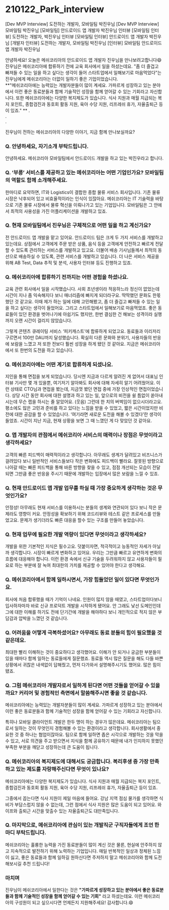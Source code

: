 # 210122_Park_interview
[Dev MVP Interview] 도전하는 개발자, 모바일팀 박진우님
[Dev MVP Interview] 모바일팀 박진우님
[모바일팀] 안드로이드 앱 개발자 박진우님 인터뷰 
[모바일팀 인터뷰] 도전하는 개발자, 박진우님 인터뷰
[모바일팀 인터뷰] 안드로이드 앱 개발자 박진우님
[개발자 인터뷰] 도전하는 개발자, 모바일팀 박진우님
[인터뷰] 모바일팀 안드로이드 앱 개발자 박진우님

안녕하세요! 오늘은 메쉬코리아의 안드로이드 앱 개발자 진우님을 만나보려고합니다:smile: 진우님은 메쉬코리아에 합류하기 전에 교육 회사에서 일을 하셨는데요. "좀 더 즐겁고 빠져들 수 있는 일을 하고 싶다는 생각이 들어 스타트업에서 일해보기로 마음먹었다"는 진우님에게 메쉬코리아는 더없이 일하기 좋은 기업이었습니다.      
**"메쉬코리아에는 능력있는 개발자분들이 많이 계세요. 가파르게 성장하고 있는 분야에서 이런 좋은 동료분들과 함께 기술적인 성장을 함께 얻어갈 수 있는 기회라고 자신합니다. 또한 메쉬코리아에는 다양한 복지제도가 있습니다. 식사 지원과 매월 지급되는 복지 포인트, 종합검진과 동호회 활동 지원, 육아 수당 지원, 리프레쉬 휴가, 자율출퇴근 등이 있죠."     **
.     
.      
.       

진우님이 전하는 메쉬코리아의 다양한 이야기, 지금 함께 만나보실까요?





### Q. 안녕하세요, 자기소개 부탁드립니다.     
안녕하세요. 메쉬코리아 모바일팀에서 안드로이드 개발을 하고 있는 박진우라고 합니다.

### Q. ‘부릉’ 서비스를 제공하고 있는 메쉬코리아는 어떤 기업인가요? 모바일팀의 역할도 함께 소개해주세요.
한마디로 요약하면, IT와 Logistics이 결합한 종합 물류 서비스 회사입니다. 기존 물류 시장은 낙후되어 있고 비효율적이라는 인식이 있잖아요. 메쉬코리아는 IT 기술력을 바탕으로 기존 물류 시장에서 물류 혁신을 이뤄나가고 있는 기업입니다. 모바일팀은 그 안에서 최적의 사용성을 가진 어플리케이션을 개발하고 있죠.

### Q. 현재 모바일팀에서 진우님은 구체적으로 어떤 일을 하고 계신가요?
전 안드로이드 앱 개발을 맡고 있어요.
안드로이드 팀은 크게 두 가지 서비스를 개발하고 있는데요. 상점에서 고객에게 주문 받은 상품, 음식 등을 고객에게 안전하고 빠르게 전달할 수 있도록 관리하는 서비스를 개발하고 있고요. 더불어 배송 기사님들께서 최적의 동선으로 배송하실 수 있도록, 관련 서비스를 개발하고 있습니다. 더 나은 서비스 제공을 위해 AB Test, Data 추적 및 분석, 사용자 인터뷰 등도 진행하고 있죠.

### Q. 메쉬코리아에 합류하기 전까지는 어떤 경험을 하셨나요.
교육 관련 회사에서 일을 시작했습니다. 사회 초년생이라 적응하느라 정신이 없었는데 시간이 지나 좀 익숙해지다 보니 매너리즘에 빠지게 되더라구요. 딱딱했던 문화도 한몫 했던 것 같고요.
이때 제가 하는 일에 대해 고민해봤고, 좀 더 즐겁고 빠져들 수 있는 일을 하고 싶다는 생각이 들었어요. 그리고 스타트업에서 일해보기로 마음먹었죠. 좋은 동료들이 있던 환경을 벗어나기에 아쉽기도 했지만, 한번 결심한 건 해보는 성격이라 실행까지 오랜 시간이 걸리지 않았습니다.

그렇게 콘텐츠 큐레이팅 서비스 ‘피키캐스트’에 합류하게 되었고요. 동료들과 이리저리 구르면서 100만 DAU까지 달성했습니다. 확실히 다른 문화와 분위기, 사용자들의 반응에 보람을 느꼈고 저 또한 전보다 훨씬 성장을 하게 됐던 것 같아요. 지금은 메쉬코리아에서 또 한번의 도전을 하고 있습니다.

### Q. 메쉬코리아에는 어떤 계기로 합류하게 되셨나요.
지인을 통해 면접을 보게 되었습니다. 당시엔 지금과 다르게 알려진 게 없어서 대표님 인터뷰 기사만 몇 개 있을뿐, 여기저기 알아봐도 회사에 대해 자세히 알기 어려웠어요.
이런 상태로 CTO님과 면접을 봤는데, 지금껏 봤던 면접 중에 가장 인상적인 면접이었습니다. 상당 시간 동안 회사에 대한 설명과 하고 있는 일, 앞으로의 비전을 쉴 틈없이 쏟아내시는데 무슨 랩을 하시는 줄 알았어요. (웃음)
그런데 한 치의 버벅임이 없으시더라고요. 평소에도 많은 고민과 준비를 하고 있다는 느낌을 받을 수 있었고, 짧은 시간이었지만 비전에 대한 공감을 할 수 있었습니다. ‘여기라면 새로운 도전을 해볼 수 있겠다’란 생각이 들었죠. 시간이 지난 지금, 현재 상황을 보면 그 때 느꼈던 게 다 맞았던 것 같아요.

### Q. 앱 개발자의 관점에서 메쉬코리아 서비스의 매력이나 장점은 무엇이라고 생각하세요?
고객의 빠른 피드백이 매력적이라고 생각합니다. 아무래도 생계가 달려있고 비즈니스가 걸려있다 보니 일반적인 서비스들보다 작은 변화에도 피드백이 빨라요. 잘못된 방향으로 나아갈 때는 빠른 피드백을 통해 바른 방향을 찾을 수 있고, 점점 개선되는 모습이 전달되면 그만큼 좋은 반응을 주시기 때문에 개발하는 입장에서 많은 보람을 느낄 수 있죠.

### Q. 현재 안드로이드 앱 개발 업무를 하실 때 가장 중요하게 생각하는 것은 무엇인가요?
안정성! 아무래도 현재 서비스를 이용하시는 분들의 생계와 연관되어 있다 보니 작은 문제라도 영향이 커요. 안정성을 확보하기 위해 코드리뷰와 테스트 같은 프로세스를 만들었고요. 문제가 생기더라도 빠른 대응을 할수 있는 구조를 만들어 놓았습니다.

### Q. 현재 업무에 필요한 개발 역량이 있다면 무엇이라고 생각하세요?
개발을 위한 기본적인 지식은 필수고요. 덧붙이자면, 적극적이고 능동적인 자세가 아닐까 생각합니다. 시장이 빠르게 변화하고 있어요. 우리는 그만큼 빠르고 유연하게 변화의 흐름에 대응해야 합니다. 이런 환경 속에서 신규 기술을 두려워하지 않고 사용자들이 필요로 하는 부분에 잘 녹여 최대한의 가치를 제공할 수 있어야 한다고 생각해요.

### Q. 메쉬코리아에서 함께 일하시면서, 가장 힘들었던 일이 있다면 무엇인가요.
회사에 처음 합류했을 때가 기억이 나네요. 인원이 많지 않을 때였고, 스타트업이다보니 입사하자마자 바로 신규 프로덕트 개발을 시작하게 됐어요. 안 그래도 낯선 도메인인데 그에 대한 이해를 하기도 전에 단기간에 개발을 해야하다 보니 개인적으로 적지 않은 부담감과 압박을 느꼈던 것 같습니다.

### Q. 어려움을 어떻게 극복하셨어요? 아무래도 동료 분들의 힘이 필요했을 것 같은데요.
최대한 빨리 이해하는 것이 중요하다고 생각했어요. 이해가 안 되거나 궁금한 부분들이 있을 때마다 함께 일하는 동료들에게 질문했죠. 동료들 역시 많은 질문을 해도 다들 바쁜 상황에서 귀찮은 내색없이 답해줬고, 먼저 다가와서 설명해주시기도 했어요. 많은 힘이 됐죠.

### Q. 그럼 메쉬코리아 개발자로서 일하게 된다면 어떤 것들을 얻어갈 수 있을까요? 커리어 및 경험적인 측면에서 말씀해주시면 좋을 것 같습니다.
메쉬코리아에는 능력있는 개발자분들이 많이 계세요. 가파르게 성장하고 있는 분야에서 이런 좋은 동료분들과 함께 기술적인 성장을 함께 얻어갈 수 있는 기회라고 자신합니다.

특히나 모바일 클라이언트 개발은 한두 명이 하는 경우가 많은데요. 메쉬코리아는 팀으로서 일하는 것이 무엇인지 경험해볼 수 있는 환경이라고 생각합니다. 회사생활에서 중요한 것 중 하나는 협업이잖아요. 팀으로 함께 일하면 좁은 시각으로 개발하는 것을 막을 수 있고, 서로 의견을 주고 받으면서 지식을 함께 공유하기 때문에 내가 인지하지 못했던 부족한 부분을 깨닫고 성장하는데 큰 도움이 됩니다.

### Q. 메쉬코리아의 복지제도에 대해서도 궁금합니다. 복리후생 중 가장 만족하고 있는 제도를 자랑해주신다면 무엇이 있나요?
메쉬코리아에는 다양한 복지제도가 있습니다. 식사 지원과 매월 지급되는 복지 포인트, 종합검진과 동호회 활동 지원, 육아 수당 지원, 리프레쉬 휴가, 자율출퇴근 등이 있죠.

그중에서 꼽는다면 식사 지원이 제일 마음에 들어요. 강남 지역 점심 물가를 생각하면 식비가 부담스럽지 않을 수 없는데, 그런 점에서 식사 지원은 많은 도움이 되고 있어요. 와이프와 출퇴근 시간을 맞출수 있는 자율출퇴근도 대만족입니다.

### Q. 마지막으로, 메쉬코리아에 관심이 있는 개발직군 구직자들에게 조언 한마디 부탁드립니다.
메쉬코리아는 훌륭한 능력을 가진 동료분들이 많이 계신 것은 물론, 현실에 안주하지 않고 지속적으로 발전하기 위해 노력하는 기업입니다. 매일 반복적인 일상과 정체된 느낌이 싫고, 좋은 동료들과 함께 일하길 원하신다면 주저하지 말고 메쉬코리아와 함께 도전해보시길 추천 드립니다!

### 마치며
진우님이 메쉬코리아에서 일한다는 것은 **"가파르게 성장하고 있는 분야에서 좋은 동료분들과 함께 기술적인 성장을 함께 얻어갈 수 있는 기회"** 라고 하셨는데요. 이런 메쉬코리아의 구성원이 되고 싶으시다면 언제든지 지원해주세요! 감사합니다.😄
